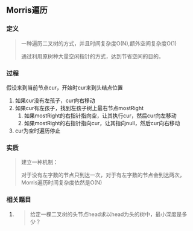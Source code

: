 ## Morris遍历

### 定义

> 一种遍历二叉树的方式，并且时间复杂度O(N),额外空间复杂度O(1)
>
> 通过利用原树种大量空闲指针的方式，达到节省空间的目的。



### 过程

假设来到当前节点cur，开始时cur来到头结点位置

1. 如果cur没有左孩子，cur向右移动
2. 如果cur有左孩子，找到左孩子树上最右节点mostRight
   1. 如果mostRight的右指针指向空，让其执行cur，然后cur向左移动
   2. 如果mostRight的右指针指向cur，让其指向null，然后cur向右移动
3. cur为空时遍历停止

### 实质

> 建立一种机制：
>
> 对于没有左字数的节点只到达一次，对于有左字数的节点会到达两次，Morris遍历时间复杂度依然是O(N)



### 相关题目

1. > 给定一棵二叉树的头节点head求以head为头的树中，最小深度是多少？